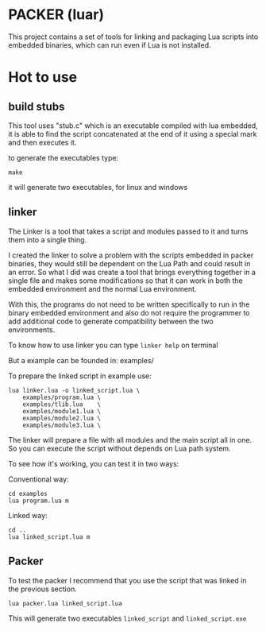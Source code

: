 # PACKER (luar)

This project contains a set of tools for linking and packaging
Lua scripts into embedded binaries, which can run even if Lua 
is not installed.

# Hot to use

## build stubs

This tool uses "stub.c" which is an executable compiled with lua embedded, 
it is able to find the script concatenated at the end of it using a special
mark and then executes it.

to generate the executables type:

	make

it will generate two executables, for linux and windows

## linker

The Linker is a tool that takes a script and modules passed to it 
and turns them into a single thing.

I created the linker to solve a problem with the scripts embedded
in packer binaries, they would still be dependent on the Lua Path 
and could result in an error. So what I did was create a tool that 
brings everything together in a single file and makes some modifications 
so that it can work in both the embedded environment and the normal
Lua environment.

With this, the programs do not need to be written specifically to 
run in the binary embedded environment and also do not require the 
programmer to add additional code to generate compatibility between 
the two environments.

To know how to use linker you can type `linker help` on terminal

But a example can be founded in: examples/

To prepare the linked script in example use:

	lua linker.lua -o linked_script.lua \
		examples/program.lua \
        examples/tlib.lua    \
		examples/module1.lua \
		examples/module2.lua \
		examples/module3.lua \

The linker will prepare a file with all modules and the main script
all in one. So you can execute the script without depends on Lua path
system.

To see how it's working, you can test it in two ways:

Conventional way:

	cd examples 
    lua program.lua m

Linked way:

	cd ..
	lua linked_script.lua m

## Packer

To test the packer I recommend that you use the script 
that was linked in the previous section.

	lua packer.lua linked_script.lua

This will generate two executables `linked_script` and `linked_script.exe`
